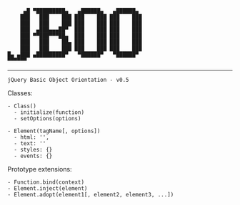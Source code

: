          ▄█ ▀█████████▄   ▄██████▄   ▄██████▄
        ███   ███    ███ ███    ███ ███    ███
        ███   ███    ███ ███    ███ ███    ███
        ███  ▄███▄▄▄██▀  ███    ███ ███    ███
        ███ ▀▀███▀▀▀██▄  ███    ███ ███    ███
        ███   ███    ██▄ ███    ███ ███    ███
        ███   ███    ███ ███    ███ ███    ███
    █▄ ▄███ ▄█████████▀   ▀██████▀   ▀██████▀
    ▀▀▀▀▀▀
  -----------------------------------------------
    jQuery Basic Object Orientation - v0.5



Classes:

    - Class()
      - initialize(function)
      - setOptions(options)
      
    - Element(tagName[, options])
      - html: '',
      - text: ''
      - styles: {}
      - events: {}
    
    
    
Prototype extensions:

    - Function.bind(context)
    - Element.inject(element)
    - Element.adopt(element1[, element2, element3, ...])

